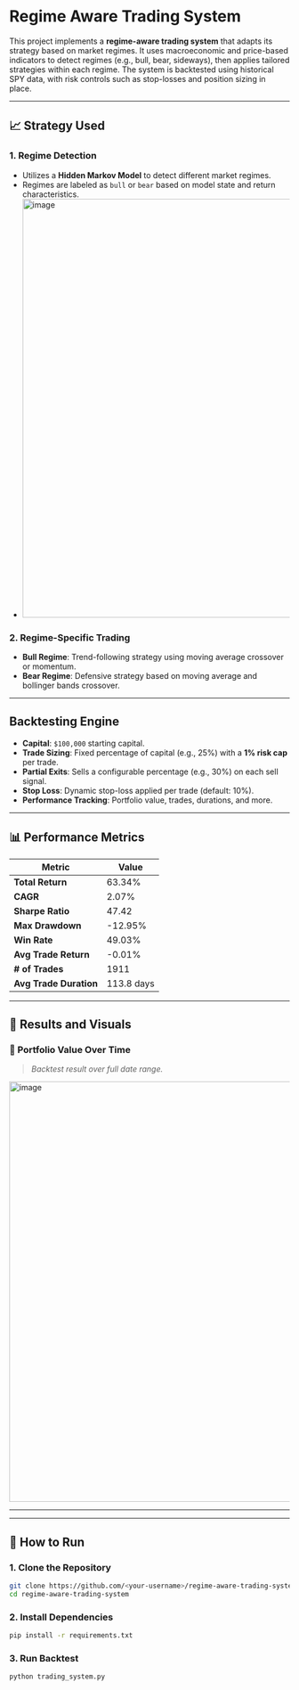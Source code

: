 # Regime Aware Trading System
This project implements a **regime-aware trading system** that adapts its strategy based on market regimes. It uses macroeconomic and price-based indicators to detect regimes (e.g., bull, bear, sideways), then applies tailored strategies within each regime. The system is backtested using historical SPY data, with risk controls such as stop-losses and position sizing in place.

---

## 📈 Strategy Used 

### 1. **Regime Detection**
- Utilizes a **Hidden Markov Model** to detect different market regimes.
- Regimes are labeled as `bull` or `bear` based on model state and return characteristics.
- <img width="1866" height="752" alt="image" src="https://github.com/user-attachments/assets/7df14861-c530-4dd2-a143-21f1d52886ff" />


### 2. **Regime-Specific Trading**
- **Bull Regime**: Trend-following strategy using moving average crossover or momentum.
- **Bear Regime**: Defensive strategy based on moving average and bollinger bands crossover.

---

## Backtesting Engine

- **Capital**: `$100,000` starting capital.
- **Trade Sizing**: Fixed percentage of capital (e.g., 25%) with a **1% risk cap** per trade.
- **Partial Exits**: Sells a configurable percentage (e.g., 30%) on each sell signal.
- **Stop Loss**: Dynamic stop-loss applied per trade (default: 10%).
- **Performance Tracking**: Portfolio value, trades, durations, and more.

---

## 📊 Performance Metrics

| Metric                | Value        |
|-----------------------|--------------|
| **Total Return**      | 63.34%       |
| **CAGR**              | 2.07%        |
| **Sharpe Ratio**      | 47.42        |
| **Max Drawdown**      | -12.95%      |
| **Win Rate**          | 49.03%       |
| **Avg Trade Return**  | -0.01%       |
| **# of Trades**       | 1911         |
| **Avg Trade Duration**| 113.8 days   |

---

## 📸 Results and Visuals

### 🔹 Portfolio Value Over Time
> _Backtest result over full date range._
<img width="1497" height="755" alt="image" src="https://github.com/user-attachments/assets/53e2cb80-0b92-4ed1-a44b-c3d87c11b7ac" />

---

---

## 🚀 How to Run

### 1. Clone the Repository
```bash
git clone https://github.com/<your-username>/regime-aware-trading-system.git
cd regime-aware-trading-system
```

### 2. Install Dependencies
```bash
pip install -r requirements.txt
```

### 3. Run Backtest
```bash
python trading_system.py
```
